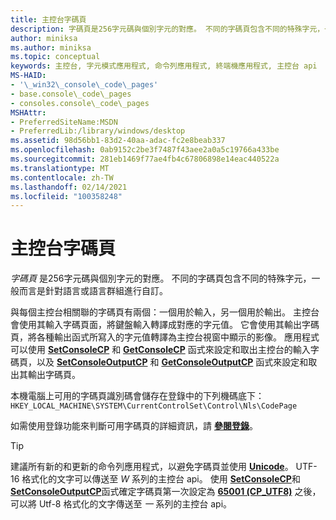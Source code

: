 ```yaml
---
title: 主控台字碼頁
description: 字碼頁是256字元碼與個別字元的對應。 不同的字碼頁包含不同的特殊字元，一般而言是針對語言或語言群組進行自訂。
author: miniksa
ms.author: miniksa
ms.topic: conceptual
keywords: 主控台, 字元模式應用程式, 命令列應用程式, 終端機應用程式, 主控台 api
MS-HAID:
- '\_win32\_console\_code\_pages'
- base.console\_code\_pages
- consoles.console\_code\_pages
MSHAttr:
- PreferredSiteName:MSDN
- PreferredLib:/library/windows/desktop
ms.assetid: 98d56bb1-83d2-40aa-adac-fc2e8beab337
ms.openlocfilehash: 0ab9152c2be3f7487f43aee2a0a5c19766a433be
ms.sourcegitcommit: 281eb1469f77ae4fb4c67806898e14eac440522a
ms.translationtype: MT
ms.contentlocale: zh-TW
ms.lasthandoff: 02/14/2021
ms.locfileid: "100358248"
---
```

# <a name="console-code-pages"></a>主控台字碼頁

*字碼頁* 是256字元碼與個別字元的對應。 不同的字碼頁包含不同的特殊字元，一般而言是針對語言或語言群組進行自訂。

與每個主控台相關聯的字碼頁有兩個：一個用於輸入，另一個用於輸出。 主控台會使用其輸入字碼頁面，將鍵盤輸入轉譯成對應的字元值。 它會使用其輸出字碼頁，將各種輸出函式所寫入的字元值轉譯為主控台視窗中顯示的影像。 應用程式可以使用 [**SetConsoleCP**](setconsolecp.md) 和 [**GetConsoleCP**](getconsolecp.md) 函式來設定和取出主控台的輸入字碼頁，以及 [**SetConsoleOutputCP**](setconsoleoutputcp.md) 和 [**GetConsoleOutputCP**](getconsoleoutputcp.md) 函式來設定和取出其輸出字碼頁。

本機電腦上可用的字碼頁識別碼會儲存在登錄中的下列機碼底下： `HKEY_LOCAL_MACHINE\SYSTEM\CurrentControlSet\Control\Nls\CodePage`

如需使用登錄功能來判斷可用字碼頁的詳細資訊，請 [**參閱登錄**](/windows/win32/sysinfo/registry)。

> [!TIP]
> 建議所有新的和更新的命令列應用程式，以避免字碼頁並使用 **[Unicode](/windows/win32/intl/unicode)**。 UTF-16 格式化的文字可以傳送至 *W* 系列的主控台 api。 使用 [**SetConsoleCP**](setconsolecp.md)和 [**SetConsoleOutputCP**](setconsoleoutputcp.md)函式確定字碼頁第一次設定為 **[65001 (CP_UTF8)](/windows/win32/intl/code-page-identifiers)** 之後，可以將 Utf-8 格式化的文字傳送至 *一* 系列的主控台 api。